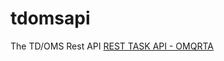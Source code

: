 # tdomsapi
The TD/OMS Rest API
[REST TASK API - OMQRTA]([docs/CONTRIBUTING.md](https://editor.swagger.io/?url=https://raw.githubusercontent.com/RemainSoftware/tdomsapi/main/TaskAPI.json)https://editor.swagger.io/?url=https://raw.githubusercontent.com/RemainSoftware/tdomsapi/main/TaskAPI.json)

